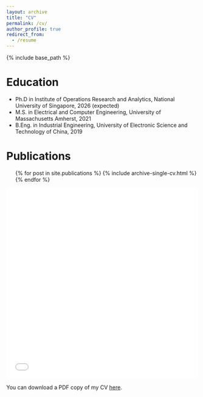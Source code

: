 ```yaml
---
layout: archive
title: "CV"
permalink: /cv/
author_profile: true
redirect_from:
  - /resume
---
```


{% include base_path %}

Education
======
* Ph.D in Institute of Operations Research and Analytics, National University of Singapore, 2026 (expected)
* M.S. in Electrical and Computer Engineering, University of Massachusetts Amherst, 2021
* B.Eng. in Industrial Engineering, University of Electronic Science and Technology of China, 2019


Publications
======
  <ul>{% for post in site.publications %}
    {% include archive-single-cv.html %}
  {% endfor %}</ul>
  

<iframe src="/files/pdf/CV-Yu-Bin" width="100%" height="500" frameborder="no" border="0" marginwidth="0" marginheight="0"></iframe>

You can download a PDF copy of my CV [here](/files/pdf/CV-Yu-Bin.pdf).
